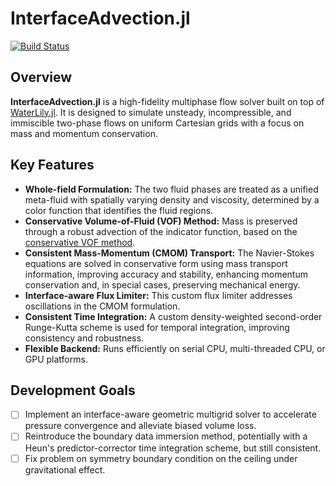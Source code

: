 # InterfaceAdvection.jl

[![Build Status](https://github.com/TzuYaoHuang/InterfaceAdvection.jl/actions/workflows/CI.yml/badge.svg?branch=main)](https://github.com/TzuYaoHuang/InterfaceAdvection.jl/actions/workflows/CI.yml?query=branch%3Amain)

## Overview

**InterfaceAdvection.jl** is a high-fidelity multiphase flow solver built on top of [WaterLily.jl](https://github.com/WaterLily-jl/WaterLily.jl). It is designed to simulate unsteady, incompressible, and immiscible two-phase flows on uniform Cartesian grids with a focus on mass and momentum conservation.

## Key Features

- **Whole-field Formulation:** The two fluid phases are treated as a unified meta-fluid with spatially varying density and viscosity, determined by a color function that identifies the fluid regions.
- **Conservative Volume-of-Fluid (VOF) Method:** Mass is preserved through a robust advection of the indicator function, based on the [conservative VOF method](https://www.researchgate.net/publication/220206130_Conservative_Volume-of-Fluid_method_for_free-surface_simulations_on_Cartesian-grids).
- **Consistent Mass-Momentum (CMOM) Transport:** The Navier-Stokes equations are solved in conservative form using mass transport information, improving accuracy and stability, enhancing momentum conservation and, in special cases, preserving mechanical energy.
- **Interface-aware Flux Limiter:** This custom flux limiter addresses oscillations in the CMOM formulation.
- **Consistent Time Integration:** A custom density-weighted second-order Runge-Kutta scheme is used for temporal integration, improving consistency and robustness.
- **Flexible Backend:** Runs efficiently on serial CPU, multi-threaded CPU, or GPU platforms.

## Development Goals

- [ ] Implement an interface-aware geometric multigrid solver to accelerate pressure convergence and alleviate biased volume loss.
- [ ] Reintroduce the boundary data immersion method, potentially with a Heun's predictor-corrector time integration scheme, but still consistent.
- [ ] Fix problem on symmetry boundary condition on the ceiling under gravitational effect.
